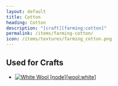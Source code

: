 ```yaml
---
layout: default
title: Cotton
heading: Cotton
description: "[craft][farming:cotton]"
permalink: /items/farming-cotton/
icon: /items/textures/farming_cotton.png
---
```



## Used for Crafts

<ul class="list-items">
    <li><a href="{{site.baseurl}}/items/wool-white/"><img src="{{site.baseurl}}/assets/img/items/itemcubes/wool_white.png" data-toggle="tooltip" title="White Wool [node][wool:white]"></a></li>
</ul>